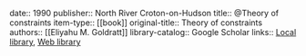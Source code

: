 date:: 1990
publisher:: North River Croton-on-Hudson
title:: @Theory of constraints
item-type:: [[book]]
original-title:: Theory of constraints
authors:: [[Eliyahu M. Goldratt]]
library-catalog:: Google Scholar
links:: [Local library](zotero://select/library/items/QN77EJYG), [Web library](https://www.zotero.org/users/6520516/items/QN77EJYG)
